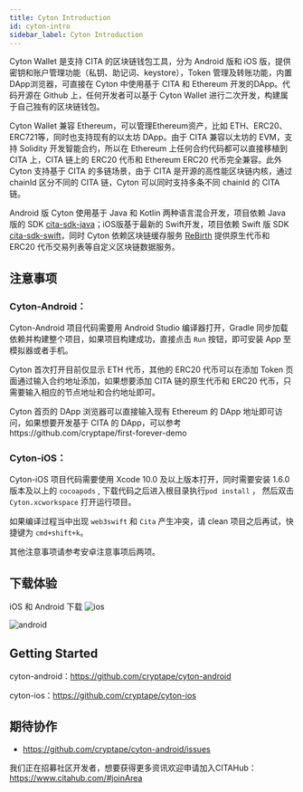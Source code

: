 ```yaml
---
title: Cyton Introduction
id: cyton-intro
sidebar_label: Cyton Introduction
---
```


Cyton Wallet 是支持 CITA 的区块链钱包工具，分为 Android 版和 iOS 版，提供密钥和账户管理功能（私钥、助记词、keystore），Token 管理及转账功能，内置 DApp浏览器，可直接在 Cyton 中使用基于 CITA 和 Ethereum 开发的DApp。代码开源在 Github 上，任何开发者可以基于 Cyton Wallet 进行二次开发，构建属于自己独有的区块链钱包。

Cyton Wallet 兼容 Ethereum，可以管理Ethereum资产，比如 ETH、ERC20、ERC721等，同时也支持现有的以太坊 DApp。由于 CITA 兼容以太坊的 EVM，支持 Solidity 开发智能合约，所以在 Ethereum 上任何合约代码都可以直接移植到 CITA 上，CITA 链上的 ERC20 代币和 Ethereum ERC20 代币完全兼容。此外 Cyton 支持基于 CITA 的多链场景，由于 CITA 是开源的高性能区块链内核，通过 chainId 区分不同的 CITA 链，Cyton 可以同时支持多条不同 chainId 的 CITA 链。

Android 版 Cyton 使用基于 Java 和 Kotlin 两种语言混合开发，项目依赖 Java 版的 SDK [cita-sdk-java](https://github.com/cryptape/cita-sdk-java)；iOS版基于最新的 Swift开发，项目依赖 Swift 版 SDK [cita-sdk-swift](https://github.com/cryptape/cita-sdk-swift)，同时 Cyton 依赖区块链缓存服务 [ReBirth](https://github.com/cryptape/re-birth) 提供原生代币和 ERC20 代币交易列表等自定义区块链数据服务。

## 注意事项

### Cyton-Android：

Cyton-Android 项目代码需要用 Android Studio 编译器打开，Gradle 同步加载依赖并构建整个项目，如果项目构建成功，直接点击 `Run` 按钮，即可安装 App 至模拟器或者手机。

Cyton 首次打开目前仅显示 ETH 代币，其他的 ERC20 代币可以在添加 Token 页面通过输入合约地址添加，如果想要添加 CITA 链的原生代币和 ERC20 代币，只需要输入相应的节点地址和合约地址即可。

Cyton 首页的 DApp 浏览器可以直接输入现有 Ethereum 的 DApp 地址即可访问，如果想要开发基于 CITA 的 DApp，可以参考https://github.com/cryptape/first-forever-demo

### Cyton-iOS：

Cyton-iOS 项目代码需要使用 Xcode 10.0 及以上版本打开，同时需要安装 1.6.0 版本及以上的 `cocoapods` , 下载代码之后进入根目录执行`pod install` ， 然后双击 `Cyton.xcworkspace` 打开运行项目。

如果编译过程当中出现 `web3swift` 和 `Cita` 产生冲突，请 clean 项目之后再试，快捷键为 `cmd+shift+k`。

其他注意事项请参考安卓注意事项后两项。

## 下载体验

iOS 和 Android 下载 ![ios](assets/toolchain-assets/ios.png)

![android](assets/toolchain-assets/android.png)

## Getting Started

cyton-android：https://github.com/cryptape/cyton-android

cyton-ios：https://github.com/cryptape/cyton-ios

## 期待协作

* https://github.com/cryptape/cyton-android/issues

我们正在招募社区开发者，想要获得更多资讯欢迎申请加入CITAHub：https://www.citahub.com/#joinArea